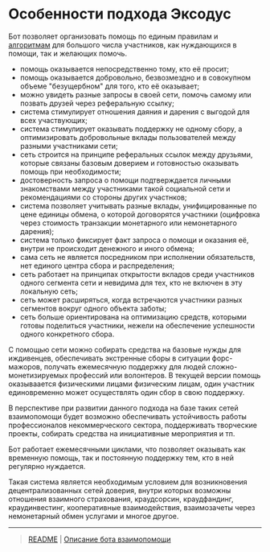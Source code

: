 # Особенности подхода Эксодус

Бот позволяет организовать помощь по единым правилам и [алгоритмам](algoritm.md) для большого числа участников, как нуждающихся в помощи, так и желающих помочь.

- помощь оказывается непосредственно тому, кто её просит;
- помощь оказывается добровольно, безвозмездно и в совокупном объеме "безущербном" для того, кто её оказывает;
- можно увидеть разные запросы в своей сети, помочь самому или позвать друзей через реферальную ссылку;
- система стимулирует отношения даяния и дарения с выгодой для всех участвующих;
- система стимулирует оказывать поддержку не одному сбору, а оптимизировать добровольные вклады пользователей между разными участниками сети;
- сеть строится на принципе реферальных ссылок между друзьями, которые связаны базовым доверием и готовностью оказывать помощь при необходимости;
- достоверность запроса о помощи подтверждается личными знакомствами между участниками такой социальной сети и рекомендациями со стороны других участнков; 
- система позволяет учитывать разные вклады, унифицированные по цене единицы обмена, о которой договорятся участники (оцифровка через стоимость транзакции монетарного или немонетарного дарения);
- система только фиксирует факт запроса о помощи и оказания её, внутри не происходит денежного и иного обмена;
- сама сеть не является посредником при исполнении обязательств, нет единого центра сбора и распределения;
- сеть работает на принципах открытости вкладов среди участников одного сегмента сети и невидима для тех, кто не включен в эту локальную сеть;
- сеть может расширяться, когда встречаются участники разных сегментов вокруг одного объекта заботы;
- сеть больше ориентирована на оптимизацию средств, которыми готовы поделиться участники, нежели на обеспечение успешности одного конкретного сбора.

С помощью сети можно собирать средства на базовые нужды для иждивенцев, обеспечивать экстренные сборы в ситуации форс-мажоров, получать ежемесячную поддержку для людей сложно-монетизируемых профессий или волонтеров. В текущей версии помощь оказываается физическими лицами физическим лицам, один участник единовременно может осуществлять один сбор в свою поддержку. 

В перспективе при развитии данного подхода на базе таких сетей взаимопомощи будет возможно обеспечивать устойчивость работы профессионалов некоммерческого сектора, поддерживать творческие проекты, собирать средства на инициативные мероприятия и тп. 

Бот работает ежемесячными циклами, что позволяет оказывать как временную помощь, так и постоянную поддержку тем, кто в ней регулярно нуждается.

Такая система является необходимым условием для возникновения децентрализованных сетей доверия, внутри которых возможны отношения взаимного страхования, краудсорсин, краудфандинг, краудинвестинг, кооперативные взаимодействия, взаимозачеты через немонетарный обмен услугами и многое другое.

---
> [README](README.md)  |   [Описание бота взаимопомощи](../index.md)

